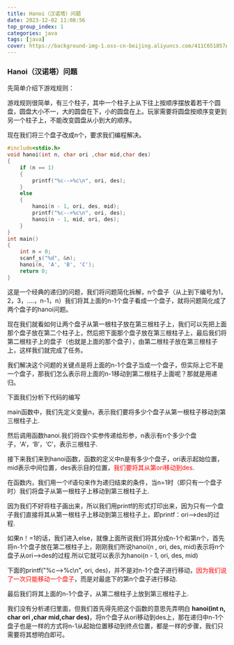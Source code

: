 ```yaml
---
title: Hanoi（汉诺塔）问题
date: 2023-12-02 11:08:56
top_group_index: 1
categories: java
tags: [java]
cover: https://background-img-1.oss-cn-beijing.aliyuncs.com/411C651857A92B91C951C65A93070D03.jpeg
---
```

### Hanoi（汉诺塔）问题

先简单介绍下游戏规则：

游戏规则很简单，有三个柱子，其中一个柱子上从下往上按顺序摆放着若干个圆盘，圆盘大小不一，大的圆盘在下，小的圆盘在上。玩家需要将圆盘按顺序变更到另一个柱子上，不能改变圆盘从小到大的顺序。

现在我们将三个盘子改成n个，要求我们编程解决。

```c
#include<stdio.h>
void hanoi(int n, char ori ,char mid,char des)
{
	if (n == 1)
	{
		printf("%c-->%c\n", ori, des);
	}
	else
	{
		hanoi(n - 1, ori, des, mid);
		printf("%c-->%c\n", ori, des);
		hanoi(n - 1, mid, ori, des);
	}
}
int main()
{
	int n = 0;
	scanf_s("%d", &n);
	hanoi(n, 'A', 'B', 'C');
	return 0;
}
```
这是一个经典的递归的问题，我们将问题简化拆解，n个盘子（从上到下编号为1，2，3，....，n-1，n）我们将其上面的n-1个盘子看成一个盘子，就将问题简化成了两个盘子的hanoi问题。

现在我们就看如何让两个盘子从第一根柱子放在第三根柱子上，我们可以先把上面那个盘子放在第二个柱子上，然后把下面那个盘子放在第三根柱子上，最后我们将第二根柱子上的盘子（也就是上面的那个盘子），由第二根柱子放在第三根柱子上，这样我们就完成了任务。

我们解决这个问题的关键点是将上面的n-1个盘子当成一个盘子，但实际上它不是一个盘子，那我们怎么表示将上面的n-1移动到第二根柱子上面呢？那就是用递归。

下面我们分析下代码的编写

main函数中，我们先定义变量n，表示我们要将多少个盘子从第一根柱子移动到第三根柱子上.

然后调用函数hanoi.我们将四个实参传递给形参，n表示有n个多少个盘子，‘A’，‘B’，‘C’，表示三根柱子.

接下来我们来到hanoi函数，函数的定义中n是有多少个盘子，ori表示起始位置，mid表示中间位置，des表示目的位置，<font color="red">我们要将其从第ori移动到des</font>.

在函数内，我们用一个if语句来作为递归结束的条件，当n=1时（即只有一个盘子时）我们将盘子从第一根柱子上移动到第三根柱子上.

因为我们不好将柱子画出来，所以我们用printf的形式打印出来，因为只有一个盘子我们直接将其从第一根柱子上移动到第三根柱子上，即printf：ori-->des的过程.

如果n！=1的话，我们进入else，就像上面所说我们将其分成n-1个和第n个，首先将n-1个盘子放在第二根柱子上，刚刚我们所说hanoi(n , ori, des, mid)表示将n个盘子从ori-->des的过程.所以它就可以表示为hanoi(n - 1, ori, des, mid)

下面的printf("%c-->%c\n", ori, des)，并不是对n-1个盘子进行移动，<font color="red">因为我们说了一次只能移动一个盘子</font>，而是对最底下的第n个盘子进行移动.

最后我们将其上面的n-1个盘子，从第二根柱子上放到第三根柱子上.

我们没有分析递归里面，但我们首先得先把这个函数的意思先弄明白 **hanoi(int n, char ori ,char mid,char des)**，将n个盘子从ori移动到des上，那在递归中n-1个盘子也是一样的方式将n-1从起始位置移动到终点位置，都是一样的步骤，我们只需要将其想明白即可。
